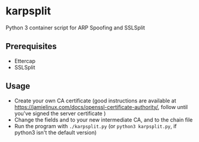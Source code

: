 # karpsplit
Python 3 container script for ARP Spoofing and SSLSplit

## Prerequisites
- Ettercap
- SSLSplit

## Usage
- Create your own CA certificate (good instructions are available at https://jamielinux.com/docs/openssl-certificate-authority/, follow until you've signed the server certificate )
- Change the fields <INTERMEDIATE KEY> and <INTERMEDIATE CERTIFICATE> to your new intermediate CA, and <CA CHAIN> to the chain file
- Run the program with `./karpsplit.py` (or `python3 karpsplit.py`, if python3 isn't the default version)
